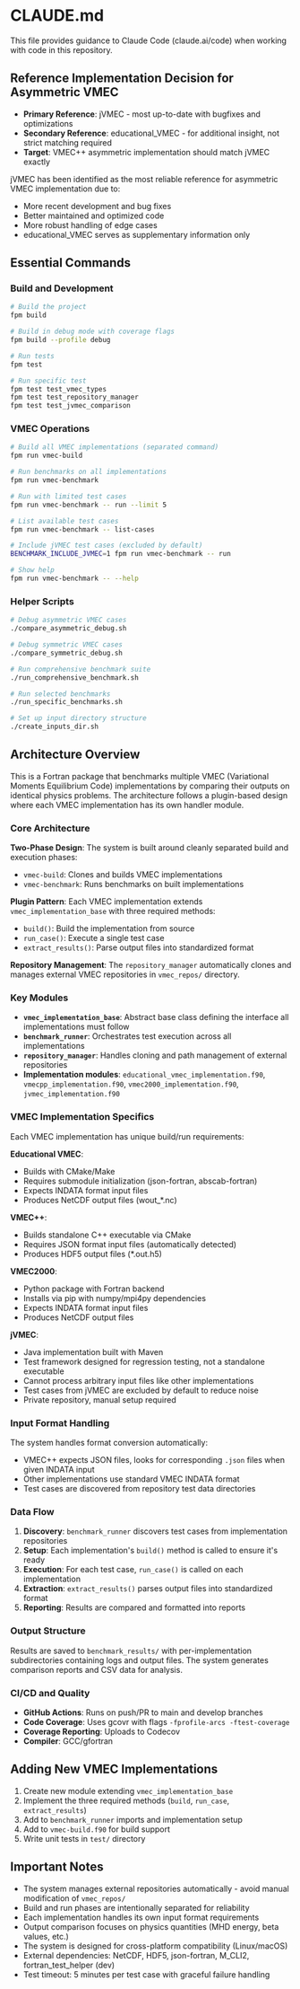 # CLAUDE.md

This file provides guidance to Claude Code (claude.ai/code) when working with code in this repository.

## Reference Implementation Decision for Asymmetric VMEC

- **Primary Reference**: jVMEC - most up-to-date with bugfixes and optimizations
- **Secondary Reference**: educational_VMEC - for additional insight, not strict matching required
- **Target**: VMEC++ asymmetric implementation should match jVMEC exactly

jVMEC has been identified as the most reliable reference for asymmetric VMEC implementation due to:
- More recent development and bug fixes
- Better maintained and optimized code
- More robust handling of edge cases
- educational_VMEC serves as supplementary information only

## Essential Commands

### Build and Development
```bash
# Build the project
fpm build

# Build in debug mode with coverage flags
fpm build --profile debug

# Run tests
fpm test

# Run specific test
fpm test test_vmec_types
fpm test test_repository_manager
fpm test test_jvmec_comparison
```

### VMEC Operations
```bash
# Build all VMEC implementations (separated command)
fpm run vmec-build

# Run benchmarks on all implementations
fpm run vmec-benchmark

# Run with limited test cases
fpm run vmec-benchmark -- run --limit 5

# List available test cases
fpm run vmec-benchmark -- list-cases

# Include jVMEC test cases (excluded by default)
BENCHMARK_INCLUDE_JVMEC=1 fpm run vmec-benchmark -- run

# Show help
fpm run vmec-benchmark -- --help
```

### Helper Scripts
```bash
# Debug asymmetric VMEC cases
./compare_asymmetric_debug.sh

# Debug symmetric VMEC cases  
./compare_symmetric_debug.sh

# Run comprehensive benchmark suite
./run_comprehensive_benchmark.sh

# Run selected benchmarks
./run_specific_benchmarks.sh

# Set up input directory structure
./create_inputs_dir.sh
```

## Architecture Overview

This is a Fortran package that benchmarks multiple VMEC (Variational Moments Equilibrium Code) implementations by comparing their outputs on identical physics problems. The architecture follows a plugin-based design where each VMEC implementation has its own handler module.

### Core Architecture

**Two-Phase Design**: The system is built around cleanly separated build and execution phases:
- `vmec-build`: Clones and builds VMEC implementations 
- `vmec-benchmark`: Runs benchmarks on built implementations

**Plugin Pattern**: Each VMEC implementation extends `vmec_implementation_base` with three required methods:
- `build()`: Build the implementation from source
- `run_case()`: Execute a single test case
- `extract_results()`: Parse output files into standardized format

**Repository Management**: The `repository_manager` automatically clones and manages external VMEC repositories in `vmec_repos/` directory.

### Key Modules

- **`vmec_implementation_base`**: Abstract base class defining the interface all implementations must follow
- **`benchmark_runner`**: Orchestrates test execution across all implementations
- **`repository_manager`**: Handles cloning and path management of external repositories
- **Implementation modules**: `educational_vmec_implementation.f90`, `vmecpp_implementation.f90`, `vmec2000_implementation.f90`, `jvmec_implementation.f90`

### VMEC Implementation Specifics

Each VMEC implementation has unique build/run requirements:

**Educational VMEC**: 
- Builds with CMake/Make
- Requires submodule initialization (json-fortran, abscab-fortran)
- Expects INDATA format input files
- Produces NetCDF output files (wout_*.nc)

**VMEC++**:
- Builds standalone C++ executable via CMake
- Requires JSON format input files (automatically detected)
- Produces HDF5 output files (*.out.h5)

**VMEC2000**:
- Python package with Fortran backend
- Installs via pip with numpy/mpi4py dependencies
- Expects INDATA format input files
- Produces NetCDF output files

**jVMEC**:
- Java implementation built with Maven
- Test framework designed for regression testing, not a standalone executable
- Cannot process arbitrary input files like other implementations
- Test cases from jVMEC are excluded by default to reduce noise
- Private repository, manual setup required

### Input Format Handling

The system handles format conversion automatically:
- VMEC++ expects JSON files, looks for corresponding `.json` files when given INDATA input
- Other implementations use standard VMEC INDATA format
- Test cases are discovered from repository test data directories

### Data Flow

1. **Discovery**: `benchmark_runner` discovers test cases from implementation repositories
2. **Setup**: Each implementation's `build()` method is called to ensure it's ready
3. **Execution**: For each test case, `run_case()` is called on each implementation
4. **Extraction**: `extract_results()` parses output files into standardized format
5. **Reporting**: Results are compared and formatted into reports

### Output Structure

Results are saved to `benchmark_results/` with per-implementation subdirectories containing logs and output files. The system generates comparison reports and CSV data for analysis.

### CI/CD and Quality

- **GitHub Actions**: Runs on push/PR to main and develop branches
- **Code Coverage**: Uses gcovr with flags `-fprofile-arcs -ftest-coverage`
- **Coverage Reporting**: Uploads to Codecov
- **Compiler**: GCC/gfortran

## Adding New VMEC Implementations

1. Create new module extending `vmec_implementation_base`
2. Implement the three required methods (`build`, `run_case`, `extract_results`)
3. Add to `benchmark_runner` imports and implementation setup
4. Add to `vmec-build.f90` for build support
5. Write unit tests in `test/` directory

## Important Notes

- The system manages external repositories automatically - avoid manual modification of `vmec_repos/`
- Build and run phases are intentionally separated for reliability
- Each implementation handles its own input format requirements
- Output comparison focuses on physics quantities (MHD energy, beta values, etc.)
- The system is designed for cross-platform compatibility (Linux/macOS)
- External dependencies: NetCDF, HDF5, json-fortran, M_CLI2, fortran_test_helper (dev)
- Test timeout: 5 minutes per test case with graceful failure handling